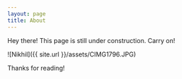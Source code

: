 ```yaml
---
layout: page
title: About
---
```


<p class="message">
  Hey there! This page is still under construction. Carry on!
</p>

![Nikhil]({{ site.url }}/assets/CIMG1796.JPG)

Thanks for reading!
